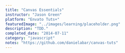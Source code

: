 ```yaml
---
title: "Canvas Essentials"
instructor: "Jason Green"
platform: "Envato Tuts+"
featuredImage: "../images/learning/placeholder.png"
description: "TDD."
completed_date: "2014-07-11"
category: "javascript"
notes: "https://github.com/danielabar/canvas-tuts"
---
```

